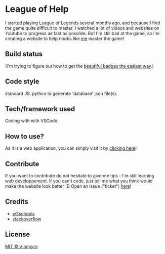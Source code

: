 # League of Help

I started playing League of Legends several months ago, and because I find the game quite difficult to master,
I watched a lot of videos and websites on Youtube to progress as fast as possible.
But I'm still bad at the game, so I'm creating a website to help noobs like [me](https://na.op.gg/summoner/userName=Vianpyro) master the game!

## Build status
(I'm trying to figure out how to get the [beautiful badges the easiest way](http://badges.github.io/badgerbadgerbadger/).)


## Code style
standard JS.
python to generate 'database' json file(s).

## Tech/framework used
Coding with with VSCode.

## How to use?
As it is a web application, you can simply visit it by [clicking here](https://vianpyro.github.io/League-of-Help/pages/champs.html)!

## Contribute
If you want to contribute do not hesitate to give me tips - I'm still learning web developpement.
If you can't code, just tell me what you think would make the website look better :D
Open an issue ("ticket") [here](https://github.com/Vianpyro/League-of-Help/issues/new)!

## Credits
- [w3schools](https://www.w3schools.com/)
- [stackoverflow](https://stackoverflow.com/)

## License
[MIT © Vianpyro](https://github.com/Vianpyro/League-of-Help/blob/master/LICENSE)

